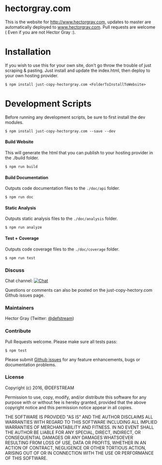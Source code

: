 # hectorgray.com
This is the website for http://www.hectorgray.com, updates to master are automatically deployed to www.hectorgray.com. Pull requests are welcome ( Even if you are not Hector Gray :).


# Installation
If you wish to use this for your own site, don't go throw the trouble of just scraping & pasting. Just install and update the index.html, then deploy to your own hosting provider.

```shell
$ npm install just-copy-hectorgray.com <FolderToInstallToWebsite>
```

# Development Scripts
Before running any development scripts, be sure to first install the dev modules.

```shell
$ npm install just-copy-hectorgray.com --save --dev
```

#### Build Website
This will generate the html that you can publish to your hosting provider in the ./build folder.

```shell
$ npm run build
```

#### Build Documentation
Outputs code documentation files to the `./doc/api` folder.

```shell
$ npm run doc
```

#### Static Analysis
Outputs static analysis files to the `./doc/analysis` folder.

```shell
$ npm run analyze
```

#### Test + Coverage
Outputs code coverage files to the `./doc/coverage` folder.

```shell
$ npm run test
```

### Discuss
Chat channel:    <a href="https://gitter.im/defstream/just-copy-hectorgray.com"><img src="https://img.shields.io/gitter/room/defstream/just-copy-hectorgray.com.svg" alt="Chat"></a>

Questions or comments can also be posted on the just-copy-hectory.com Github issues page.

### Maintainers
Hector Gray (Twitter: <a href="https://twitter.com/defstream">@defstream</a>)

### Contribute
Pull Requests welcome. Please make sure all tests pass:

```shell
$ npm test
```

Please submit <a href="https://github.com/defstream/just-copy-hectorgray.com/issues">Github issues</a> for any feature enhancements, bugs or documentation problems.

### License

Copyright (c) 2016, @DEFSTREAM

Permission to use, copy, modify, and/or distribute this software for any
purpose with or without fee is hereby granted, provided that the above
copyright notice and this permission notice appear in all copies.

THE SOFTWARE IS PROVIDED "AS IS" AND THE AUTHOR DISCLAIMS ALL WARRANTIES
WITH REGARD TO THIS SOFTWARE INCLUDING ALL IMPLIED WARRANTIES OF
MERCHANTABILITY AND FITNESS. IN NO EVENT SHALL THE AUTHOR BE LIABLE FOR
ANY SPECIAL, DIRECT, INDIRECT, OR CONSEQUENTIAL DAMAGES OR ANY DAMAGES
WHATSOEVER RESULTING FROM LOSS OF USE, DATA OR PROFITS, WHETHER IN AN
ACTION OF CONTRACT, NEGLIGENCE OR OTHER TORTIOUS ACTION, ARISING OUT OF
OR IN CONNECTION WITH THE USE OR PERFORMANCE OF THIS SOFTWARE.
